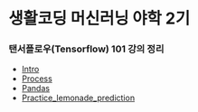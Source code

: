 # 생활코딩 머신러닝 야학 2기



### 탠서플로우(Tensorflow) 101 강의 정리

- [Intro](./Tensorflow_01_intro.md)
- [Process](./Tensorflow_02_process.md)
- [Pandas](./Tensorflow_03_pandas.md)
- [Practice_lemonade_prediction](./Tensorflow_04_practice.md)